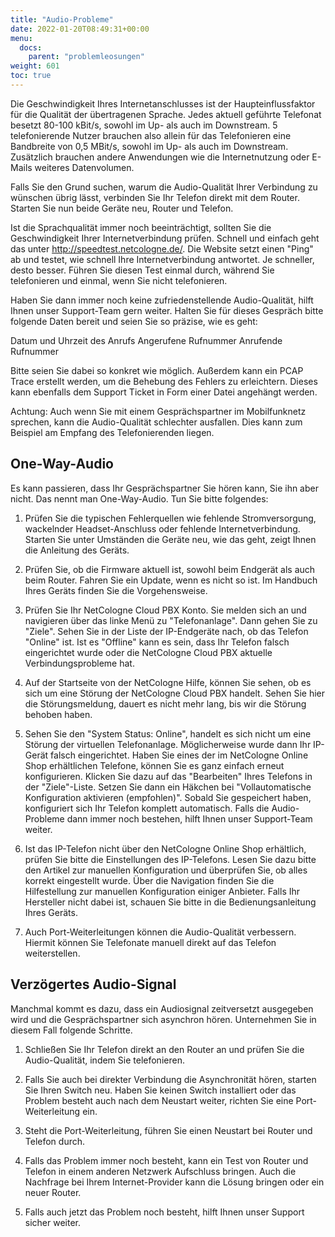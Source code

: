 ```yaml
---
title: "Audio-Probleme"
date: 2022-01-20T08:49:31+00:00
menu:
  docs:
    parent: "problemleosungen"
weight: 601
toc: true
---
```


Die Geschwindigkeit Ihres Internetanschlusses ist der Haupteinflussfaktor für die Qualität der übertragenen Sprache. Jedes aktuell geführte Telefonat besetzt 80-100 kBit/s, sowohl im Up- als auch im Downstream. 5 telefonierende Nutzer brauchen also allein für das Telefonieren eine Bandbreite von 0,5 MBit/s, sowohl im Up- als auch im Downstream. Zusätzlich brauchen andere Anwendungen wie die Internetnutzung oder E-Mails weiteres Datenvolumen.

Falls Sie den Grund suchen, warum die Audio-Qualität Ihrer Verbindung zu wünschen übrig lässt, verbinden Sie Ihr Telefon direkt mit dem Router. Starten Sie nun beide Geräte neu, Router und Telefon. 

Ist die Sprachqualität immer noch beeinträchtigt, sollten Sie die Geschwindigkeit Ihrer Internetverbindung prüfen. Schnell und einfach geht das unter http://speedtest.netcologne.de/. Die Website setzt einen "Ping" ab und testet, wie schnell Ihre Internetverbindung antwortet. Je schneller, desto besser. Führen Sie diesen Test einmal durch, während Sie telefonieren und einmal, wenn Sie nicht telefonieren.

Haben Sie dann immer noch keine zufriedenstellende Audio-Qualität, hilft Ihnen unser Support-Team gern weiter. Halten Sie für dieses Gespräch bitte folgende Daten bereit und seien Sie so präzise, wie es geht:

Datum und Uhrzeit des Anrufs
Angerufene Rufnummer
Anrufende Rufnummer

Bitte seien Sie dabei so konkret wie möglich. Außerdem kann ein PCAP Trace erstellt werden, um die Behebung des Fehlers zu erleichtern. Dieses kann ebenfalls dem Support Ticket in Form einer Datei angehängt werden.

Achtung: Auch wenn Sie mit einem Gesprächspartner im Mobilfunknetz sprechen, kann die Audio-Qualität schlechter ausfallen. Dies kann zum Beispiel am Empfang des Telefonierenden liegen.

## One-Way-Audio

Es kann passieren, dass Ihr Gesprächspartner Sie hören kann, Sie ihn aber nicht. Das nennt man One-Way-Audio. Tun Sie bitte folgendes:

1. Prüfen Sie die typischen Fehlerquellen wie fehlende Stromversorgung, wackelnder Headset-Anschluss oder fehlende Internetverbindung. Starten Sie unter Umständen die Geräte neu, wie das geht, zeigt Ihnen die Anleitung des Geräts. 

2. Prüfen Sie, ob die Firmware aktuell ist, sowohl beim Endgerät als auch beim Router. Fahren Sie ein Update, wenn es nicht so ist. Im Handbuch Ihres Geräts finden Sie die Vorgehensweise.

3. Prüfen Sie Ihr NetCologne Cloud PBX Konto. Sie melden sich an und navigieren über das linke Menü zu "Telefonanlage". Dann gehen Sie zu "Ziele". Sehen Sie in der Liste der IP-Endgeräte nach, ob das Telefon "Online" ist. Ist es "Offline" kann es sein, dass Ihr Telefon falsch eingerichtet wurde oder die NetCologne Cloud PBX aktuelle Verbindungsprobleme hat. 

4. Auf der Startseite von der NetCologne Hilfe, können Sie sehen, ob es sich um eine Störung der NetCologne Cloud PBX handelt. Sehen Sie hier die Störungsmeldung, dauert es nicht mehr lang, bis wir die Störung behoben haben.  

5. Sehen Sie den "System Status: Online", handelt es sich nicht um eine Störung der virtuellen Telefonanlage. Möglicherweise wurde dann Ihr IP-Gerät falsch eingerichtet. Haben Sie eines der im NetCologne Online Shop erhältlichen Telefone, können Sie es ganz einfach erneut konfigurieren. Klicken Sie dazu auf das "Bearbeiten" Ihres Telefons in der "Ziele"-Liste. Setzen Sie dann ein Häkchen bei "Vollautomatische Konfiguration aktivieren (empfohlen)". Sobald Sie gespeichert haben, konfiguriert sich Ihr Telefon komplett automatisch. Falls die Audio-Probleme dann immer noch bestehen, hilft Ihnen unser Support-Team weiter.

6. Ist das IP-Telefon nicht über den NetCologne Online Shop erhältlich, prüfen Sie bitte die Einstellungen des IP-Telefons. Lesen Sie dazu bitte den Artikel zur manuellen Konfiguration und überprüfen Sie, ob alles korrekt eingestellt wurde. Über die Navigation finden Sie die Hilfestellung zur manuellen Konfiguration einiger Anbieter. Falls Ihr Hersteller nicht dabei ist, schauen Sie bitte in die Bedienungsanleitung Ihres Geräts. 

7. Auch Port-Weiterleitungen können die Audio-Qualität verbessern. Hiermit können Sie Telefonate manuell direkt auf das Telefon weiterstellen. 

## Verzögertes Audio-Signal

Manchmal kommt es dazu, dass ein Audiosignal zeitversetzt ausgegeben wird und die Gesprächspartner sich asynchron hören. Unternehmen Sie in diesem Fall folgende Schritte.

1. Schließen Sie Ihr Telefon direkt an den Router an und prüfen Sie die Audio-Qualität, indem Sie telefonieren. 

2. Falls Sie auch bei direkter Verbindung die Asynchronität hören, starten Sie Ihren Switch neu. Haben Sie keinen Switch installiert oder das Problem besteht auch nach dem Neustart weiter, richten Sie eine Port-Weiterleitung ein.

3. Steht die Port-Weiterleitung, führen Sie einen Neustart bei Router und Telefon durch. 

4. Falls das Problem immer noch besteht, kann ein Test von Router und Telefon in einem anderen Netzwerk Aufschluss bringen. Auch die Nachfrage bei Ihrem Internet-Provider kann die Lösung bringen oder ein neuer Router. 

5. Falls auch jetzt das Problem noch besteht, hilft Ihnen unser Support sicher weiter. 